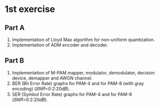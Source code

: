# 1st exercise
## Part A
1. Implementation of Lloyd Max algorithm for non-uniform quantization.
2. Implementation of ADM encoder and decoder.
## Part B  
1. Implementation of M-PAM mapper, modulator, demodulator, decision device, demapper and AWGN channel.
2. BER (Bit Error Rate) graphs for PAM-4 and for PAM-8 (with gray encoding) (𝑆𝑁𝑅=0:2:20𝑑𝐵). 
3. SER (Symbol Error Rate) graphs for PAM-4 and for PAM-8 (𝑆𝑁𝑅=0:2:20𝑑𝐵). 
